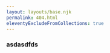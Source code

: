 ```yaml
---
layout: layouts/base.njk
permalink: 404.html
eleventyExcludeFromCollections: true
---
```


### asdasdfds